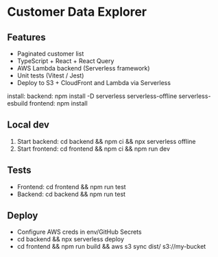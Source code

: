 # Customer Data Explorer

## Features
- Paginated customer list
- TypeScript + React + React Query
- AWS Lambda backend (Serverless framework)
- Unit tests (Vitest / Jest)
- Deploy to S3 + CloudFront and Lambda via Serverless

install:
backend: npm install -D serverless serverless-offline serverless-esbuild
frontend: npm install

## Local dev
1. Start backend: cd backend && npm ci && npx serverless offline
2. Start frontend: cd frontend && npm ci && npm run dev

## Tests
- Frontend: cd frontend && npm run test
- Backend: cd backend && npm run test

## Deploy
- Configure AWS creds in env/GitHub Secrets
- cd backend && npx serverless deploy
- cd frontend && npm run build && aws s3 sync dist/ s3://my-bucket
